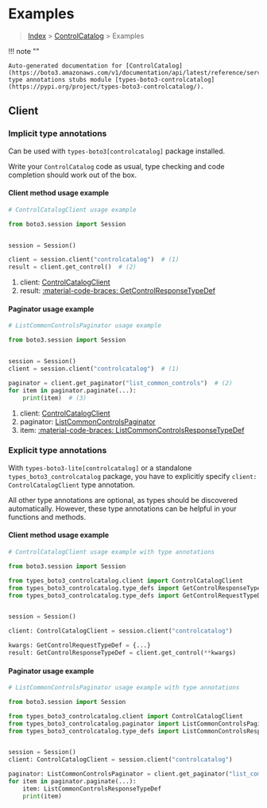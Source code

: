 # Examples

> [Index](../README.md) > [ControlCatalog](./README.md) > Examples

!!! note ""

    Auto-generated documentation for [ControlCatalog](https://boto3.amazonaws.com/v1/documentation/api/latest/reference/services/controlcatalog.html#controlcatalog)
    type annotations stubs module [types-boto3-controlcatalog](https://pypi.org/project/types-boto3-controlcatalog/).

## Client

### Implicit type annotations

Can be used with `types-boto3[controlcatalog]` package installed.

Write your `ControlCatalog` code as usual,
type checking and code completion should work out of the box.


#### Client method usage example

```python
# ControlCatalogClient usage example

from boto3.session import Session


session = Session()

client = session.client("controlcatalog")  # (1)
result = client.get_control()  # (2)
```

1. client: [ControlCatalogClient](./client.md)
2. result: [:material-code-braces: GetControlResponseTypeDef](./type_defs.md#getcontrolresponsetypedef)



#### Paginator usage example

```python
# ListCommonControlsPaginator usage example

from boto3.session import Session


session = Session()
client = session.client("controlcatalog")  # (1)

paginator = client.get_paginator("list_common_controls")  # (2)
for item in paginator.paginate(...):
    print(item)  # (3)
```

1. client: [ControlCatalogClient](./client.md)
2. paginator: [ListCommonControlsPaginator](./paginators.md#listcommoncontrolspaginator)
3. item: [:material-code-braces: ListCommonControlsResponseTypeDef](./type_defs.md#listcommoncontrolsresponsetypedef)




### Explicit type annotations

With `types-boto3-lite[controlcatalog]`
or a standalone `types_boto3_controlcatalog` package, you have to explicitly specify `client: ControlCatalogClient` type annotation.

All other type annotations are optional, as types should be discovered automatically.
However, these type annotations can be helpful in your functions and methods.


#### Client method usage example

```python
# ControlCatalogClient usage example with type annotations

from boto3.session import Session

from types_boto3_controlcatalog.client import ControlCatalogClient
from types_boto3_controlcatalog.type_defs import GetControlResponseTypeDef
from types_boto3_controlcatalog.type_defs import GetControlRequestTypeDef


session = Session()

client: ControlCatalogClient = session.client("controlcatalog")

kwargs: GetControlRequestTypeDef = {...}
result: GetControlResponseTypeDef = client.get_control(**kwargs)
```



#### Paginator usage example

```python
# ListCommonControlsPaginator usage example with type annotations

from boto3.session import Session

from types_boto3_controlcatalog.client import ControlCatalogClient
from types_boto3_controlcatalog.paginator import ListCommonControlsPaginator
from types_boto3_controlcatalog.type_defs import ListCommonControlsResponseTypeDef


session = Session()
client: ControlCatalogClient = session.client("controlcatalog")

paginator: ListCommonControlsPaginator = client.get_paginator("list_common_controls")
for item in paginator.paginate(...):
    item: ListCommonControlsResponseTypeDef
    print(item)
```




